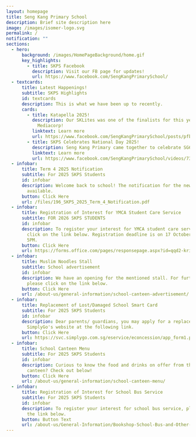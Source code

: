 ```yaml
---
layout: homepage
title: Seng Kang Primary School
description: Brief site description here
image: /images/isomer-logo.svg
permalink: /
notification: ""
sections:
  - hero:
      background: /images/HomePageBackground/home.gif
      key_highlights:
        - title: SKPS Facebook
          description: Visit our FB page for updates!
          url: https://www.facebook.com/SengKangPrimarySchool/
  - textcards:
      title: Latest Happenings!
      subtitle: SKPS Highlights
      id: textcards
      description: This is what we have been up to recently.
      cards:
        - title: Katapella 2025!
          description: Our SKLites was one of the finalists for this year's competition at
            Mediacorp!
          linktext: Learn more
          url: https://www.facebook.com/SengKangPrimarySchool/posts/pfbid02rUM8mKjt1YfNZpQS8JzLP4Dtfp2fXbtATJhuZomn1JWzSZGUkxyrsMercaYXw4DLl
        - title: SKPS Celebrates National Day 2025!
          description: Seng Kang Primary came together to celebrate SG60!
          linktext: Learn more
          url: https://www.facebook.com/SengKangPrimarySchool/videos/739695252220761
  - infobar:
      title: Term 4 2025 Notification
      subtitle: For 2025 SKPS Students
      id: infobar
      description: Welcome back to school! The notification for the new term is now
        available.
      button: Click Here
      url: /files/196_SKPS_2025_Term_4_Notification.pdf
  - infobar:
      title: Registration of Interest for YMCA Student Care Service
      subtitle: FOR 2026 SKPS STUDENTS
      id: infobar
      description: To register your interest for YMCA student care service, please
        click on the link below. Registration deadline is on 17 October 2025 at
        5PM.
      button: Click Here
      url: https://forms.office.com/pages/responsepage.aspx?id=qqd2-kriRkyOG3Jmmasem5kk0cKmd05Crcc6rA2tY-BUNDVTMlM2OFo5SzNFS1RKVlEzT0xGVjJKSS4u&route=shorturl
  - infobar:
      title: Muslim Noodles Stall
      subtitle: School advertisement
      id: infobar
      description: We have an opening for the mentioned stall. For further details,
        please click on the link below.
      button: Click Here
      url: /about-us/general-information/school-canteen-advertisement/
  - infobar:
      title: Replacement of Lost/Damaged School Smart Card
      subtitle: For 2025 SKPS Students
      id: infobar
      description: Dear parents/ guardians, you may apply for a replacement card via
        SimplyGo's website at the following link.
      button: Click Here
      url: https://svc.simplygo.com.sg/eservice/econcession/app_form1.php?app_type=2
  - infobar:
      title: School Canteen Menu
      subtitle: For 2025 SKPS Students
      id: infobar
      description: Curious to know the food and drinks on offer from the school
        canteen? Check out below!
      button: Click Here
      url: /about-us/general-information/school-canteen-menu/
  - infobar:
      title: Registration of Interest for School Bus Service
      subtitle: For 2025 SKPS Students
      id: infobar
      description: To register your interest for school bus service, please click on
        the link below.
      button: Button Text
      url: /about-us/General-Information/Bookshop-School-Bus-and-Other-Services/
---
```

